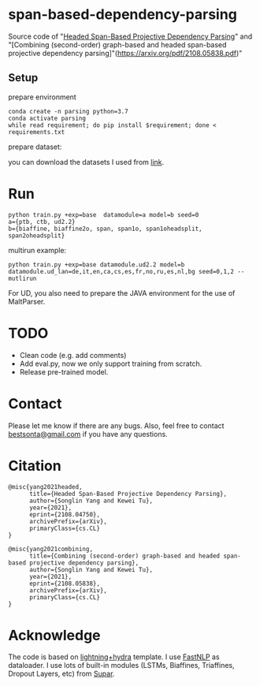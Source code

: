 # span-based-dependency-parsing
Source code of "[Headed Span-Based Projective Dependency Parsing](http://arxiv.org/abs/2108.04750)" and "[Combining (second-order) graph-based and headed span-based projective dependency parsing]"(https://arxiv.org/pdf/2108.05838.pdf)"

## Setup
prepare environment 
```
conda create -n parsing python=3.7
conda activate parsing
while read requirement; do pip install $requirement; done < requirements.txt 
```

prepare dataset:

you can download the datasets I used from [link](https://mega.nz/file/jFIijLTI#b0b7550tdYVNcpGfgaXc0sk0F943lrt8D35v1SW2wbg). 

# Run
```
python train.py +exp=base  datamodule=a model=b seed=0
a={ptb, ctb, ud2.2}
b={biaffine, biaffine2o, span, span1o, span1oheadsplit, span2oheadsplit}
```

multirun example:
```
python train.py +exp=base datamodule.ud2.2 model=b datamodule.ud_lan=de,it,en,ca,cs,es,fr,no,ru,es,nl,bg seed=0,1,2 --mutlirun
```
For UD, you also need to prepare the JAVA environment for the use of MaltParser.

# TODO
- Clean code (e.g. add comments)
- Add eval.py, now we only support training from scratch. 
- Release pre-trained model.

# Contact
Please let me know if there are any bugs. Also, feel free to contact bestsonta@gmail.com if you have any questions.

# Citation
```
@misc{yang2021headed,
      title={Headed Span-Based Projective Dependency Parsing}, 
      author={Songlin Yang and Kewei Tu},
      year={2021},
      eprint={2108.04750},
      archivePrefix={arXiv},
      primaryClass={cs.CL}
}

@misc{yang2021combining,
      title={Combining (second-order) graph-based and headed span-based projective dependency parsing}, 
      author={Songlin Yang and Kewei Tu},
      year={2021},
      eprint={2108.05838},
      archivePrefix={arXiv},
      primaryClass={cs.CL}
}
```

# Acknowledge
The code is based on [lightning+hydra](https://github.com/ashleve/lightning-hydra-template) template. I use [FastNLP](https://github.com/fastnlp/fastNLP) as dataloader. I use lots of built-in modules (LSTMs, Biaffines, Triaffines, Dropout Layers, etc) from [Supar](https://github.com/yzhangcs/parser/tree/main/supar).  

